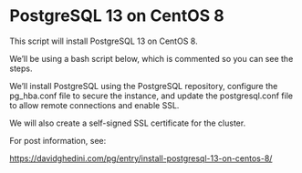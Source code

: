 # PostgreSQL 13 on CentOS 8

This script will install PostgreSQL 13 on CentOS 8.

We’ll be using a bash script below, which is commented so you can see the steps.

We’ll install PostgreSQL using the PostgreSQL repository, configure the pg_hba.conf file to secure the instance, and update the postgresql.conf file to allow remote connections and enable SSL.

We will also create a self-signed SSL certificate for the cluster.

For post information, see:  

https://davidghedini.com/pg/entry/install-postgresql-13-on-centos-8/
